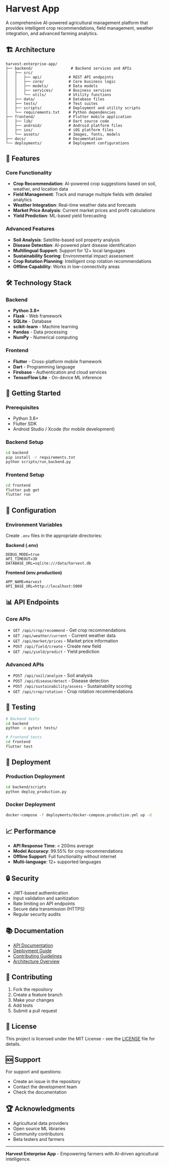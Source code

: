 # Harvest App

A comprehensive AI-powered agricultural management platform that provides intelligent crop recommendations, field management, weather integration, and advanced farming analytics.

## 🏗️ Architecture

```
harvest-enterprise-app/
├── backend/                 # Backend services and APIs
│   ├── src/
│   │   ├── api/            # REST API endpoints
│   │   ├── core/           # Core business logic
│   │   ├── models/         # Data models
│   │   ├── services/       # Business services
│   │   └── utils/          # Utility functions
│   ├── data/               # Database files
│   ├── tests/              # Test suites
│   ├── scripts/            # Deployment and utility scripts
│   └── requirements.txt    # Python dependencies
├── frontend/               # Flutter mobile application
│   ├── lib/                # Dart source code
│   ├── android/            # Android platform files
│   ├── ios/                # iOS platform files
│   └── assets/             # Images, fonts, models
├── docs/                   # Documentation
└── deployments/            # Deployment configurations
```

## 🚀 Features

### Core Functionality
- **Crop Recommendation**: AI-powered crop suggestions based on soil, weather, and location data
- **Field Management**: Track and manage multiple fields with detailed analytics
- **Weather Integration**: Real-time weather data and forecasts
- **Market Price Analysis**: Current market prices and profit calculations
- **Yield Prediction**: ML-based yield forecasting
### Advanced Features
- **Soil Analysis**: Satellite-based soil property analysis
- **Disease Detection**: AI-powered plant disease identification
- **Multilingual Support**: Support for 12+ local languages
- **Sustainability Scoring**: Environmental impact assessment
- **Crop Rotation Planning**: Intelligent crop rotation recommendations
- **Offline Capability**: Works in low-connectivity areas

## 🛠️ Technology Stack

### Backend
- **Python 3.8+**
- **Flask** - Web framework
- **SQLite** - Database
- **scikit-learn** - Machine learning
- **Pandas** - Data processing
- **NumPy** - Numerical computing

### Frontend
- **Flutter** - Cross-platform mobile framework
- **Dart** - Programming language
- **Firebase** - Authentication and cloud services
- **TensorFlow Lite** - On-device ML inference

## 📱 Getting Started

### Prerequisites
- Python 3.8+
- Flutter SDK
- Android Studio / Xcode (for mobile development)

### Backend Setup
```bash
cd backend
pip install -r requirements.txt
python scripts/run_backend.py
```

### Frontend Setup
```bash
cd frontend
flutter pub get
flutter run
```

## 🔧 Configuration

### Environment Variables
Create `.env` files in the appropriate directories:

**Backend (.env)**
```
DEBUG_MODE=true
API_TIMEOUT=30
DATABASE_URL=sqlite:///data/harvest.db
```

**Frontend (env.production)**
```
APP_NAME=Harvest
API_BASE_URL=http://localhost:5000
```

## 📊 API Endpoints

### Core APIs
- `GET /api/crop/recommend` - Get crop recommendations
- `GET /api/weather/current` - Current weather data
- `GET /api/market/prices` - Market price information
- `POST /api/field/create` - Create new field
- `GET /api/yield/predict` - Yield prediction

### Advanced APIs
- `POST /api/soil/analyze` - Soil analysis
- `POST /api/disease/detect` - Disease detection
- `POST /api/sustainability/assess` - Sustainability scoring
- `GET /api/crop/rotation` - Crop rotation recommendations

## 🧪 Testing

```bash
# Backend tests
cd backend
python -m pytest tests/

# Frontend tests
cd frontend
flutter test
```

## 🚀 Deployment

### Production Deployment
```bash
cd backend/scripts
python deploy_production.py
```

### Docker Deployment
```bash
docker-compose -f deployments/docker-compose.production.yml up -d
```

## 📈 Performance

- **API Response Time**: < 200ms average
- **Model Accuracy**: 99.55% for crop recommendations
- **Offline Support**: Full functionality without internet
- **Multi-language**: 12+ supported languages

## 🔒 Security

- JWT-based authentication
- Input validation and sanitization
- Rate limiting on API endpoints
- Secure data transmission (HTTPS)
- Regular security audits

## 📚 Documentation

- [API Documentation](docs/api.md)
- [Deployment Guide](docs/deployment.md)
- [Contributing Guidelines](docs/contributing.md)
- [Architecture Overview](docs/architecture.md)

## 🤝 Contributing

1. Fork the repository
2. Create a feature branch
3. Make your changes
4. Add tests
5. Submit a pull request

## 📄 License

This project is licensed under the MIT License - see the [LICENSE](LICENSE) file for details.

## 🆘 Support

For support and questions:
- Create an issue in the repository
- Contact the development team
- Check the documentation

## 🏆 Acknowledgments

- Agricultural data providers
- Open source ML libraries
- Community contributors
- Beta testers and farmers

---

**Harvest Enterprise App** - Empowering farmers with AI-driven agricultural intelligence.
